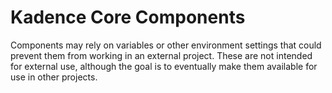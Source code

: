 # Kadence Core Components
Components may rely on variables or other environment settings that could prevent them from working in an external project. These are not intended for external use, although the goal is to eventually make them available for use in other projects.
